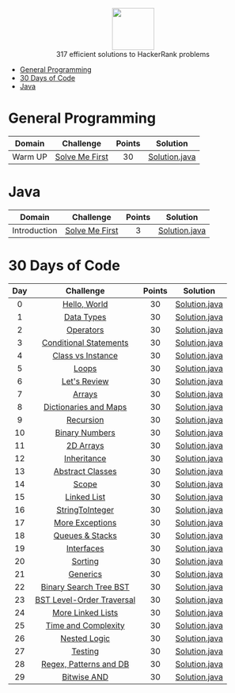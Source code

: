 <p align="center">
    <a href="https://www.hackerrank.com/alejandro_lopez1">
        <img height=85 src="https://d3keuzeb2crhkn.cloudfront.net/hackerrank/assets/styleguide/logo_wordmark-f5c5eb61ab0a154c3ed9eda24d0b9e31.svg">
    </a>
    <br>317 efficient solutions to HackerRank problems
</p>

* [General Programming](#General-Programming)
* [30 Days of Code](#30-days-of-code)
* [Java](#Java)

# General Programming

| Domain |                                                Challenge                                                | Points |                                                                                   Solution                                                                                  |
|:---:|:-------------------------------------------------------------------------------------------------------:|:------:|:---------------------------------------------------------------------------------------------------------------------------------------------------------------------------:|
|  Warm UP  | [Solve Me First](https://www.hackerrank.com/challenges/solve-me-first)                                    |   30   | [Solution.java](https://github.com/alpz13/Java-Portfolio/blob/refactorHack/HackerRankR/WarmUp/SolveMeFirst.java)                       |


# Java

| Domain |                                                Challenge                                                | Points |                                                                                   Solution                                                                                  |
|:---:|:-------------------------------------------------------------------------------------------------------:|:------:|:---------------------------------------------------------------------------------------------------------------------------------------------------------------------------:|
|  Introduction  | [Solve Me First](https://www.hackerrank.com/challenges/welcome-to-java/problem)                                    |   3   | [Solution.java](https://github.com/alpz13/Java-Portfolio/blob/refactorHack/HackerRankR/Java/Introduction/Welcome.java)                       |

# 30 Days of Code

| Day |                                                Challenge                                                | Points |                                                                                   Solution                                                                                  |
|:---:|:-------------------------------------------------------------------------------------------------------:|:------:|:---------------------------------------------------------------------------------------------------------------------------------------------------------------------------:|
|  0  | [Hello, World](https://www.hackerrank.com/challenges/30-hello-world)                                    |   30   | [Solution.java](https://github.com/alpz13/Java-Portfolio/blob/refactorHack/HackerRankR/30DaysOfCode/Day00/HelloWorld.java)                       |
|  1  | [Data Types](https://www.hackerrank.com/challenges/30-data-types)                                       |   30   | [Solution.java](https://github.com/alpz13/Java-Portfolio/blob/refactorHack/HackerRankR/30DaysOfCode/Day01/DataTypes.java) 
|  2  | [Operators](https://www.hackerrank.com/challenges/30-operators)                                       |   30   | [Solution.java](https://github.com/alpz13/Java-Portfolio/blob/refactorHack/HackerRankR/30DaysOfCode/Day02/Operators.java) 
|  3  | [Conditional Statements](https://www.hackerrank.com/challenges/30-conditional-statements/)                                       |   30   | [Solution.java](https://github.com/alpz13/Java-Portfolio/blob/refactorHack/HackerRankR/30DaysOfCode/Day03/ConditionalStatements.java) 
|  4  | [Class vs Instance](https://www.hackerrank.com/challenges/30-class-vs-instance)                                       |   30   | [Solution.java](https://github.com/alpz13/Java-Portfolio/blob/refactorHack/HackerRankR/30DaysOfCode/Day04/) 
|  5  | [Loops](https://www.hackerrank.com/challenges/30-loops)                                       |   30   | [Solution.java](https://github.com/alpz13/Java-Portfolio/blob/refactorHack/HackerRankR/30DaysOfCode/Day05/Loops.java) 
|  6  | [Let's Review](https://www.hackerrank.com/challenges/30-review-loop)                                       |   30   | [Solution.java](https://github.com/alpz13/Java-Portfolio/blob/refactorHack/HackerRankR/30DaysOfCode/Day06/LetsReview.java)
|  7  | [Arrays](https://www.hackerrank.com/challenges/30-arrays)                                       |   30   | [Solution.java](https://github.com/alpz13/Java-Portfolio/blob/refactorHack/HackerRankR/30DaysOfCode/Day07/Arrays.java) 
|  8  | [Dictionaries and Maps](https://www.hackerrank.com/challenges/30-dictionaries-and-maps)                                       |   30   | [Solution.java](https://github.com/alpz13/Java-Portfolio/blob/refactorHack/HackerRankR/30DaysOfCode/Day08/DictionariesAndMaps.java) 
|  9  | [Recursion](https://www.hackerrank.com/challenges/30-recursion)                                       |   30   | [Solution.java](https://github.com/alpz13/Java-Portfolio/blob/refactorHack/HackerRankR/30DaysOfCode/Day09/Recursion3.java) 
|  10  | [Binary Numbers](https://www.hackerrank.com/challenges/30-binary-numbers)                                       |   30   | [Solution.java](https://github.com/alpz13/Java-Portfolio/blob/refactorHack/HackerRankR/30DaysOfCode/Day10/BinaryNumber.java) 
|  11  | [2D Arrays](https://www.hackerrank.com/challenges/30-2d-arrays)                                       |   30   | [Solution.java](https://github.com/alpz13/Java-Portfolio/blob/refactorHack/HackerRankR/30DaysOfCode/Day11/TwoDArrays.java) 
|  12  | [Inheritance](https://www.hackerrank.com/challenges/30-inheritance)                                       |   30   | [Solution.java](https://github.com/alpz13/Java-Portfolio/blob/refactorHack/HackerRankR/30DaysOfCode/Day12/) 
|  13  | [Abstract Classes](https://www.hackerrank.com/challenges/30-abstract-classes)                                       |   30   | [Solution.java](https://github.com/alpz13/Java-Portfolio/blob/refactorHack/HackerRankR/30DaysOfCode/Day13/) 
|  14  | [Scope](https://www.hackerrank.com/challenges/30-scope)                                       |   30   | [Solution.java](https://github.com/alpz13/Java-Portfolio/blob/refactorHack/HackerRankR/30DaysOfCode/Day14/) 
|  15  | [Linked List](https://www.hackerrank.com/challenges/30-linked-list)                                       |   30   | [Solution.java](https://github.com/alpz13/Java-Portfolio/blob/refactorHack/HackerRankR/30DaysOfCode/Day15/) 
|  16  | [StringToInteger](https://www.hackerrank.com/challenges/30-exceptions-string-to-integer)                                       |   30   | [Solution.java](https://github.com/alpz13/Java-Portfolio/blob/refactorHack/HackerRankR/30DaysOfCode/Day16/StringToInteger.java) 
|  17  | [More Exceptions](https://www.hackerrank.com/challenges/30-more-exceptions)                                       |   30   | [Solution.java](https://github.com/alpz13/Java-Portfolio/blob/refactorHack/HackerRankR/30DaysOfCode/Day17/) 
|  18  | [Queues & Stacks](https://www.hackerrank.com/challenges/30-queues-stacks)                                       |   30   | [Solution.java](https://github.com/alpz13/Java-Portfolio/blob/refactorHack/HackerRankR/30DaysOfCode/Day18/QueueStacks.java)  
|  19  | [Interfaces](https://www.hackerrank.com/challenges/30-interfaces)                                       |   30   | [Solution.java](https://github.com/alpz13/Java-Portfolio/blob/refactorHack/HackerRankR/30DaysOfCode/Day19/Interfaces.java) 
|  20  | [Sorting](https://www.hackerrank.com/challenges/30-sorting)                                       |   30   | [Solution.java](https://github.com/alpz13/Java-Portfolio/blob/refactorHack/HackerRankR/30DaysOfCode/Day20/Sorting.java) 
|  21  | [Generics](https://www.hackerrank.com/challenges/30-generics)                                       |   30   | [Solution.java](https://github.com/alpz13/Java-Portfolio/blob/refactorHack/HackerRankR/30DaysOfCode/Day21/Generics.java) 
|  22  | [Binary Search Tree BST](https://www.hackerrank.com/challenges/30-binary-search-trees)                                       |   30   | [Solution.java](https://github.com/alpz13/Java-Portfolio/blob/refactorHack/HackerRankR/30DaysOfCode/Day22/Solution.java) 
|  23  | [BST Level-Order Traversal](https://www.hackerrank.com/challenges/30-binary-trees)                                       |   30   | [Solution.java](https://github.com/alpz13/Java-Portfolio/blob/refactorHack/HackerRankR/30DaysOfCode/Day23/Solution.java) 
|  24  | [More Linked Lists](https://www.hackerrank.com/challenges/30-linked-list-deletion)                                       |   30   | [Solution.java](https://github.com/alpz13/Java-Portfolio/blob/refactorHack/HackerRankR/30DaysOfCode/Day24/Solution.java) 
|  25  | [Time and Complexity](https://www.hackerrank.com/challenges/30-running-time-and-complexity)                                       |   30   | [Solution.java](https://github.com/alpz13/Java-Portfolio/blob/refactorHack/HackerRankR/30DaysOfCode/Day25/Solution.java) 
|  26  | [Nested Logic](https://www.hackerrank.com/challenges/30-nested-logic)                                       |   30   | [Solution.java](https://github.com/alpz13/Java-Portfolio/blob/refactorHack/HackerRankR/30DaysOfCode/Day26/Solution.java) 
|  27  | [Testing](https://www.hackerrank.com/challenges/30-testing)                                       |   30   | [Solution.java](https://github.com/alpz13/Java-Portfolio/blob/refactorHack/HackerRankR/30DaysOfCode/Day27/Solution.java) 
|  28  | [Regex, Patterns and DB](https://www.hackerrank.com/challenges/30-regex-patterns)                                       |   30   | [Solution.java](https://github.com/alpz13/Java-Portfolio/blob/refactorHack/HackerRankR/30DaysOfCode/Day28/Solution.java) 
|  29  | [Bitwise AND](https://www.hackerrank.com/challenges/30-bitwise-and)                                       |   30   | [Solution.java](https://github.com/alpz13/Java-Portfolio/blob/refactorHack/HackerRankR/30DaysOfCode/Day29/Solution.java) 